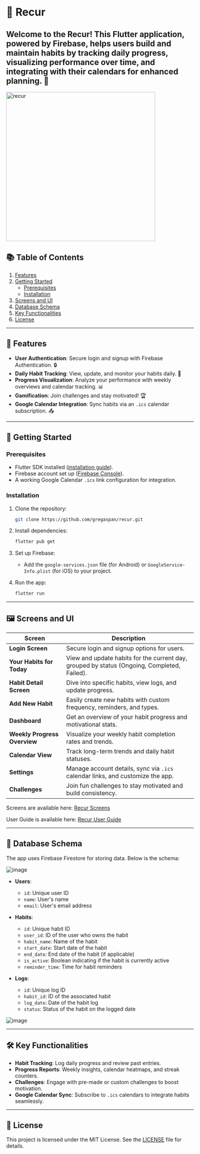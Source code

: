# 🌟 Recur

Welcome to the **Recur**! This Flutter application, powered by Firebase, helps users build and maintain habits by tracking daily progress, visualizing performance over time, and integrating with their calendars for enhanced planning. 🚀
---
    
<img src="https://github.com/user-attachments/assets/75630c8f-190a-4226-9806-b0760b20d9ce" alt="recur" width="400">

## 📚 Table of Contents

1. [Features](#features)  
2. [Getting Started](#getting-started)  
   - [Prerequisites](#prerequisites)  
   - [Installation](#installation)  
3. [Screens and UI](#screens-and-ui)  
4. [Database Schema](#database-schema)  
5. [Key Functionalities](#key-functionalities)  
6. [License](#license)  

---

## 🌟 Features

- **User Authentication**: Secure login and signup with Firebase Authentication. 🔒  
- **Daily Habit Tracking**: View, update, and monitor your habits daily. 📅  
- **Progress Visualization**: Analyze your performance with weekly overviews and calendar tracking. 📊  
- **Gamification**: Join challenges and stay motivated! 🏆  
- **Google Calendar Integration**: Sync habits via an `.ics` calendar subscription. 📤  

---

## 🚀 Getting Started

### Prerequisites

- Flutter SDK installed ([installation guide](https://docs.flutter.dev/get-started/install)).  
- Firebase account set up ([Firebase Console](https://console.firebase.google.com/)).  
- A working Google Calendar `.ics` link configuration for integration.

### Installation

1. Clone the repository:  
   ```bash
   git clone https://github.com/gregaspan/recur.git
   ```

2. Install dependencies:  
   ```bash
   flutter pub get
   ```

3. Set up Firebase:  
   - Add the `google-services.json` file (for Android) or `GoogleService-Info.plist` (for iOS) to your project.  

4. Run the app:  
   ```bash
   flutter run
   ```

---

## 🖼 Screens and UI

| Screen                      | Description                                                                                   |
|-----------------------------|-----------------------------------------------------------------------------------------------|
| **Login Screen**            | Secure login and signup options for users.                                                   |
| **Your Habits for Today**   | View and update habits for the current day, grouped by status (Ongoing, Completed, Failed).   |
| **Habit Detail Screen**     | Dive into specific habits, view logs, and update progress.                                    |
| **Add New Habit**           | Easily create new habits with custom frequency, reminders, and types.                        |
| **Dashboard**               | Get an overview of your habit progress and motivational stats.                               |
| **Weekly Progress Overview**| Visualize your weekly habit completion rates and trends.                                      |
| **Calendar View**           | Track long-term trends and daily habit statuses.                                             |
| **Settings**                | Manage account details, sync via `.ics` calendar links, and customize the app.               |
| **Challenges**              | Join fun challenges to stay motivated and build consistency.                                 |


Screens are available here: [Recur Screens](https://gregaspan.notion.site/Recur-1817057a1ca38072a04ddec8c7d1f068?pvs=4)

User Guide is available here: [Recur User Guide](https://gregaspan.notion.site/Recur-Guide-1817057a1ca380b08445ef23250e3716?pvs=4)



---

## 💽 Database Schema

The app uses Firebase Firestore for storing data. Below is the schema:

![image](https://github.com/user-attachments/assets/429805ec-b3aa-4f1d-b4c2-63977023ddb4)


- **Users**:  
  - `id`: Unique user ID  
  - `name`: User's name  
  - `email`: User's email address  

- **Habits**:  
  - `id`: Unique habit ID  
  - `user_id`: ID of the user who owns the habit  
  - `habit_name`: Name of the habit  
  - `start_date`: Start date of the habit  
  - `end_date`: End date of the habit (if applicable)  
  - `is_active`: Boolean indicating if the habit is currently active  
  - `reminder_time`: Time for habit reminders  

- **Logs**:  
  - `id`: Unique log ID  
  - `habit_id`: ID of the associated habit  
  - `log_date`: Date of the habit log  
  - `status`: Status of the habit on the logged date  


![image](https://github.com/user-attachments/assets/6f14a169-694d-4f01-b66b-79391808fee5)


---

## 🛠️ Key Functionalities

- **Habit Tracking**: Log daily progress and review past entries.  
- **Progress Reports**: Weekly insights, calendar heatmaps, and streak counters.  
- **Challenges**: Engage with pre-made or custom challenges to boost motivation.  
- **Google Calendar Sync**: Subscribe to `.ics` calendars to integrate habits seamlessly.  

---

## 🔖 License

This project is licensed under the MIT License. See the [LICENSE](LICENSE) file for details.

